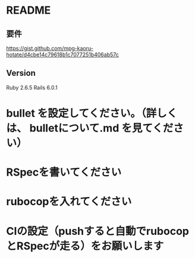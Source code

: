 # README

## 要件
https://gist.github.com/mpg-kaoru-hotate/d4cbe14c79618b1c7077251b406ab57c

## Version
Ruby 2.6.5
Rails 6.0.1

# bullet を設定してください。（詳しくは、 bulletについて.md を見てください）
# RSpecを書いてください
# rubocopを入れてください
# CIの設定（pushすると自動でrubocopとRSpecが走る）をお願いします
